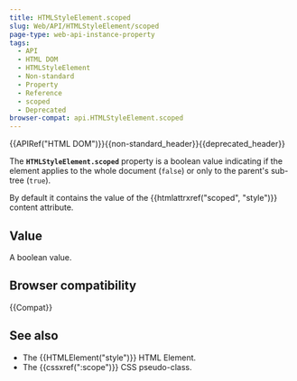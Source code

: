 ```yaml
---
title: HTMLStyleElement.scoped
slug: Web/API/HTMLStyleElement/scoped
page-type: web-api-instance-property
tags:
  - API
  - HTML DOM
  - HTMLStyleElement
  - Non-standard
  - Property
  - Reference
  - scoped
  - Deprecated
browser-compat: api.HTMLStyleElement.scoped
---
```

{{APIRef("HTML DOM")}}{{non-standard_header}}{{deprecated_header}}

The **`HTMLStyleElement.scoped`** property is a boolean value indicating if the
element applies to the whole document (`false`) or only to the parent's
sub-tree (`true`).

By default it contains the value of the {{htmlattrxref("scoped", "style")}} content
attribute.

## Value

A boolean value.

## Browser compatibility

{{Compat}}

## See also

- The {{HTMLElement("style")}} HTML Element.
- The {{cssxref(":scope")}} CSS pseudo-class.
